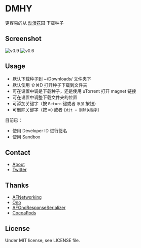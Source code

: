 # DMHY
更容易的从 [动漫花园](share.dmhy.org) 下载种子

## Screenshot
![v0.9](http://i.imgur.com/LbVWS5sh.jpg)
![v0.6](http://i.imgur.com/9fRZiQj.jpg)

## Usage
- 默认下载种子到 ~/Downloads/ 文件夹下
- 默认使用 ⇧⌘D 打开种子下载到文件夹
- 可在设置中调是下载种子，还是使用 uTorrent 打开 magnet 链接
- 可在设置中调整下载文件夹的位置
- 可添加关键字（按 `Return` 键或者 `添加` 按钮）
- 可删除关键字（按 `⌘D` 或者 `Edit ➡ 删除关键字`）

目前已：

- 使用 Developer ID 进行签名
- 使用 Sandbox

## Contact
- [About](https://about.me/yaqinking)
- [Twitter](https://twitter.com/yaqinking)

## Thanks
- [AFNetworking](https://github.com/AFNetworking/AFNetworking)
- [Ono](https://github.com/mattt/Ono)
- [AFOnoResponseSerializer](https://github.com/AFNetworking/AFOnoResponseSerializer)
- [CocoaPods](https://cocoapods.org/)

## License
Under MIT license, see LICENSE file.